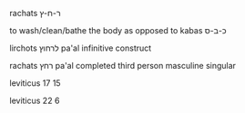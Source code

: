 rachats ר-ח-ץ

to wash/clean/bathe the body
as opposed to kabas כ-ב-ס

lirchots לרחוץ
pa'al infinitive construct

rachats רחץ
pa'al completed third person masculine singular

leviticus 17 15

leviticus 22 6